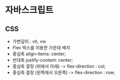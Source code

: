# 자바스크립트
## CSS
 + 가변길이 : vh, vw
 + Flex 박스를 이용한 가운데 배치
  + 중심축 align-items: center;
  + 반대축 justify-content: center;
  + 중심축 결정 (위에서 아래) -> flex-direction : col;
  + 중심축 결정 (왼쪽에서 오른쪽) -> flex-direction : row;

